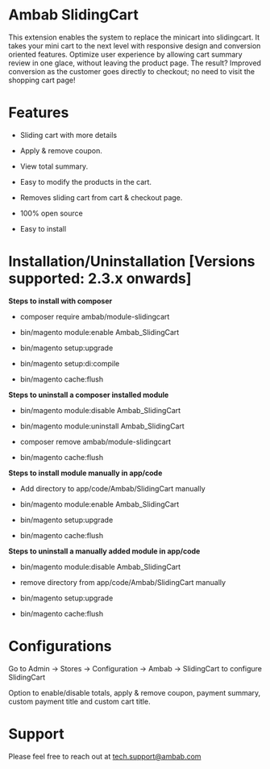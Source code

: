 # Ambab SlidingCart

This extension enables the system to replace the minicart into slidingcart. 
It takes your mini cart to the next level with responsive design and conversion oriented features. 
Optimize user experience by allowing cart summary review in one glace, without leaving the product page.
The result? Improved conversion as the customer goes directly to checkout; no need to visit the shopping cart page!

# Features

- Sliding cart with more details

- Apply & remove coupon.
 
- View total summary.

- Easy to modify the products in the cart.

- Removes sliding cart from cart & checkout page.

- 100% open source

- Easy to install 


# Installation/Uninstallation [Versions supported: 2.3.x onwards]

**Steps to install with composer**

- composer require ambab/module-slidingcart

- bin/magento module:enable Ambab_SlidingCart

- bin/magento setup:upgrade

- bin/magento setup:di:compile

- bin/magento cache:flush

**Steps to uninstall a composer installed module**

- bin/magento module:disable Ambab_SlidingCart

- bin/magento module:uninstall Ambab_SlidingCart

- composer remove ambab/module-slidingcart

- bin/magento cache:flush


**Steps to install module manually in app/code**

- Add directory to app/code/Ambab/SlidingCart manually

- bin/magento module:enable Ambab_SlidingCart

- bin/magento setup:upgrade

- bin/magento cache:flush

**Steps to uninstall a manually added module in app/code**

- bin/magento module:disable Ambab_SlidingCart

- remove directory from app/code/Ambab/SlidingCart manually

- bin/magento setup:upgrade

- bin/magento cache:flush


# Configurations

Go to Admin -> Stores -> Configuration -> Ambab -> SlidingCart to configure SlidingCart

Option to enable/disable totals, apply & remove coupon, payment summary, custom payment title and custom cart title. 


# Support

Please feel free to reach out at tech.support@ambab.com
